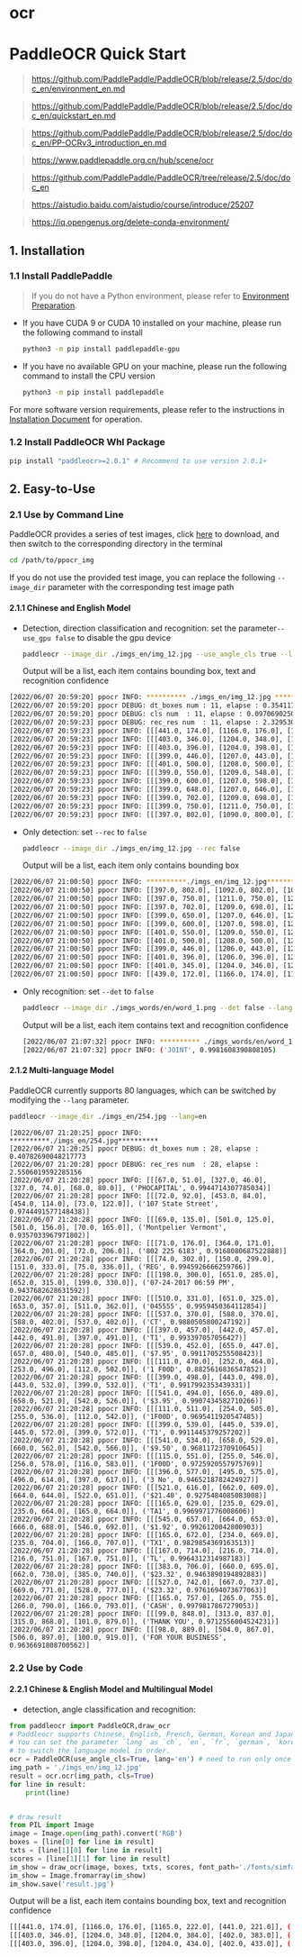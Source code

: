 # ocr
# PaddleOCR Quick Start
> https://github.com/PaddlePaddle/PaddleOCR/blob/release/2.5/doc/doc_en/environment_en.md

> https://github.com/PaddlePaddle/PaddleOCR/blob/release/2.5/doc/doc_en/quickstart_en.md

> https://github.com/PaddlePaddle/PaddleOCR/blob/release/2.5/doc/doc_en/PP-OCRv3_introduction_en.md

> https://www.paddlepaddle.org.cn/hub/scene/ocr

> https://github.com/PaddlePaddle/PaddleOCR/tree/release/2.5/doc/doc_en

> https://aistudio.baidu.com/aistudio/course/introduce/25207

> https://iq.opengenus.org/delete-conda-environment/

## 1. Installation

<a name="11-install-paddlepaddle"></a>

### 1.1 Install PaddlePaddle

> If you do not have a Python environment, please refer to [Environment Preparation](./environment_en.md).

- If you have CUDA 9 or CUDA 10 installed on your machine, please run the following command to install

  ```bash
  python3 -m pip install paddlepaddle-gpu
  ```

- If you have no available GPU on your machine, please run the following command to install the CPU version

  ```bash
  python3 -m pip install paddlepaddle
  ```

For more software version requirements, please refer to the instructions in [Installation Document](https://www.paddlepaddle.org.cn/install/quick) for operation.

<a name="12-install-paddleocr-whl-package"></a>

### 1.2 Install PaddleOCR Whl Package

```bash
pip install "paddleocr>=2.0.1" # Recommend to use version 2.0.1+
```


## 2. Easy-to-Use

<a name="21-use-by-command-line"></a>

### 2.1 Use by Command Line

PaddleOCR provides a series of test images, click [here](https://paddleocr.bj.bcebos.com/dygraph_v2.1/ppocr_img.zip) to download, and then switch to the corresponding directory in the terminal

```bash
cd /path/to/ppocr_img
```

If you do not use the provided test image, you can replace the following `--image_dir` parameter with the corresponding test image path

<a name="211-english-and-chinese-model"></a>

#### 2.1.1 Chinese and English Model
* Detection, direction classification and recognition: set the parameter`--use_gpu false` to disable the gpu device

  ```bash
  paddleocr --image_dir ./imgs_en/img_12.jpg --use_angle_cls true --lang en --use_gpu false
  ```

  Output will be a list, each item contains bounding box, text and recognition confidence

```bash
[2022/06/07 20:59:20] ppocr INFO: ********** ./imgs_en/img_12.jpg **********
[2022/06/07 20:59:20] ppocr DEBUG: dt_boxes num : 11, elapse : 0.35411715507507324
[2022/06/07 20:59:20] ppocr DEBUG: cls num  : 11, elapse : 0.09706902503967285
[2022/06/07 20:59:23] ppocr DEBUG: rec_res num  : 11, elapse : 2.3295300006866455
[2022/06/07 20:59:23] ppocr INFO: [[[441.0, 174.0], [1166.0, 176.0], [1165.0, 222.0], [441.0, 221.0]], ('ACKNOWLEDGEMENTS', 0.9971134662628174)]
[2022/06/07 20:59:23] ppocr INFO: [[[403.0, 346.0], [1204.0, 348.0], [1204.0, 384.0], [402.0, 383.0]], ('We would like to thank all the designers and', 0.9761400818824768)]
[2022/06/07 20:59:23] ppocr INFO: [[[403.0, 396.0], [1204.0, 398.0], [1204.0, 434.0], [402.0, 433.0]], ('contributors who have been involved in the', 0.9791957139968872)]
[2022/06/07 20:59:23] ppocr INFO: [[[399.0, 446.0], [1207.0, 443.0], [1208.0, 484.0], [399.0, 488.0]], ('production of this book; their contributions', 0.9889591336250305)]
[2022/06/07 20:59:23] ppocr INFO: [[[401.0, 500.0], [1208.0, 500.0], [1208.0, 534.0], [401.0, 534.0]], ('have been indispensable to its creation. We', 0.9555092453956604)]
[2022/06/07 20:59:23] ppocr INFO: [[[399.0, 550.0], [1209.0, 548.0], [1209.0, 583.0], [399.0, 584.0]], ('would also like to express our gratitude to all', 0.9905332922935486)]
[2022/06/07 20:59:23] ppocr INFO: [[[399.0, 600.0], [1207.0, 598.0], [1208.0, 634.0], [399.0, 636.0]], ('the producers for their invaluable opinions', 0.9781714081764221)]
[2022/06/07 20:59:23] ppocr INFO: [[[399.0, 648.0], [1207.0, 646.0], [1208.0, 686.0], [399.0, 688.0]], ('and assistance throughout this project. And to', 0.9883645176887512)]
[2022/06/07 20:59:23] ppocr INFO: [[[399.0, 702.0], [1209.0, 698.0], [1209.0, 734.0], [399.0, 738.0]], ('the many others whose names are not credited', 0.9579494595527649)]
[2022/06/07 20:59:23] ppocr INFO: [[[399.0, 750.0], [1211.0, 750.0], [1211.0, 789.0], [399.0, 789.0]], ('but have made specific input in this book, we', 0.9702867865562439)]
[2022/06/07 20:59:23] ppocr INFO: [[[397.0, 802.0], [1090.0, 800.0], [1090.0, 839.0], [397.0, 841.0]], ('thank you for your continuous support.', 0.9978145956993103)]
```

* Only detection: set `--rec` to `false`

  ```bash
  paddleocr --image_dir ./imgs_en/img_12.jpg --rec false
  ```

  Output will be a list, each item only contains bounding box

```bash
[2022/06/07 21:00:50] ppocr INFO: **********./imgs_en/img_12.jpg**********
[2022/06/07 21:00:50] ppocr INFO: [[397.0, 802.0], [1092.0, 802.0], [1092.0, 841.0], [397.0, 841.0]]
[2022/06/07 21:00:50] ppocr INFO: [[397.0, 750.0], [1211.0, 750.0], [1211.0, 789.0], [397.0, 789.0]]
[2022/06/07 21:00:50] ppocr INFO: [[397.0, 702.0], [1209.0, 698.0], [1209.0, 734.0], [397.0, 738.0]]
[2022/06/07 21:00:50] ppocr INFO: [[399.0, 650.0], [1207.0, 646.0], [1208.0, 686.0], [399.0, 690.0]]
[2022/06/07 21:00:50] ppocr INFO: [[399.0, 600.0], [1207.0, 598.0], [1208.0, 634.0], [399.0, 636.0]]
[2022/06/07 21:00:50] ppocr INFO: [[401.0, 550.0], [1209.0, 550.0], [1209.0, 584.0], [401.0, 584.0]]
[2022/06/07 21:00:50] ppocr INFO: [[401.0, 500.0], [1208.0, 500.0], [1208.0, 534.0], [401.0, 534.0]]
[2022/06/07 21:00:50] ppocr INFO: [[399.0, 446.0], [1206.0, 443.0], [1206.0, 484.0], [399.0, 488.0]]
[2022/06/07 21:00:50] ppocr INFO: [[401.0, 396.0], [1206.0, 396.0], [1206.0, 436.0], [401.0, 436.0]]
[2022/06/07 21:00:50] ppocr INFO: [[401.0, 345.0], [1204.0, 346.0], [1204.0, 386.0], [401.0, 384.0]]
[2022/06/07 21:00:50] ppocr INFO: [[439.0, 172.0], [1166.0, 174.0], [1165.0, 222.0], [439.0, 221.0]]
```

* Only recognition: set `--det` to `false`

  ```bash
  paddleocr --image_dir ./imgs_words/en/word_1.png --det false --lang en
  ```

  Output will be a list, each item contains text and recognition confidence

  ```bash
  [2022/06/07 21:07:32] ppocr INFO: ********** ./imgs_words/en/word_1.png **********
  [2022/06/07 21:07:32] ppocr INFO: ('JOINT', 0.9981608390808105)
  ```

#### 2.1.2 Multi-language Model

PaddleOCR currently supports 80 languages, which can be switched by modifying the `--lang` parameter.

``` bash
paddleocr --image_dir ./imgs_en/254.jpg --lang=en
```

```text
[2022/06/07 21:20:25] ppocr INFO: **********./imgs_en/254.jpg**********
[2022/06/07 21:20:25] ppocr DEBUG: dt_boxes num : 28, elapse : 0.40782690048217773
[2022/06/07 21:20:28] ppocr DEBUG: rec_res num  : 28, elapse : 2.5506019592285156
[2022/06/07 21:20:28] ppocr INFO: [[[67.0, 51.0], [327.0, 46.0], [327.0, 74.0], [68.0, 80.0]], ('PHOCAPITAL', 0.9944714307785034)]
[2022/06/07 21:20:28] ppocr INFO: [[[72.0, 92.0], [453.0, 84.0], [454.0, 114.0], [73.0, 122.0]], ('107 State Street', 0.9744491577148438)]
[2022/06/07 21:20:28] ppocr INFO: [[[69.0, 135.0], [501.0, 125.0], [501.0, 156.0], [70.0, 165.0]], ('Montpelier Vermont', 0.9357033967971802)]
[2022/06/07 21:20:28] ppocr INFO: [[[71.0, 176.0], [364.0, 171.0], [364.0, 201.0], [72.0, 206.0]], ('802 225 6183', 0.9168080687522888)]
[2022/06/07 21:20:28] ppocr INFO: [[[74.0, 302.0], [150.0, 299.0], [151.0, 333.0], [75.0, 336.0]], ('REG', 0.9945926666259766)]
[2022/06/07 21:20:28] ppocr INFO: [[[198.0, 300.0], [651.0, 285.0], [652.0, 315.0], [199.0, 330.0]], ('07-24-2017 06:59 PM', 0.9437682628631592)]
[2022/06/07 21:20:28] ppocr INFO: [[[510.0, 331.0], [651.0, 325.0], [653.0, 357.0], [511.0, 362.0]], ('045555', 0.9959450364112854)]
[2022/06/07 21:20:28] ppocr INFO: [[[537.0, 370.0], [588.0, 370.0], [588.0, 402.0], [537.0, 402.0]], ('CT', 0.9880505800247192)]
[2022/06/07 21:20:28] ppocr INFO: [[[397.0, 457.0], [442.0, 457.0], [442.0, 491.0], [397.0, 491.0]], ('T1', 0.993397057056427)]
[2022/06/07 21:20:28] ppocr INFO: [[[539.0, 452.0], [655.0, 447.0], [657.0, 480.0], [540.0, 485.0]], ('$7.95', 0.9911705255508423)]
[2022/06/07 21:20:28] ppocr INFO: [[[111.0, 470.0], [252.0, 464.0], [253.0, 496.0], [112.0, 502.0]], ('1 F00D', 0.8825616836547852)]
[2022/06/07 21:20:28] ppocr INFO: [[[399.0, 498.0], [443.0, 498.0], [443.0, 532.0], [399.0, 532.0]], ('T1', 0.9917992353439331)]
[2022/06/07 21:20:28] ppocr INFO: [[[541.0, 494.0], [656.0, 489.0], [658.0, 521.0], [542.0, 526.0]], ('$3.95', 0.9907434582710266)]
[2022/06/07 21:20:28] ppocr INFO: [[[111.0, 511.0], [254.0, 505.0], [255.0, 536.0], [112.0, 542.0]], ('1F00D', 0.9695411920547485)]
[2022/06/07 21:20:28] ppocr INFO: [[[399.0, 539.0], [445.0, 539.0], [445.0, 572.0], [399.0, 572.0]], ('T1', 0.9911445379257202)]
[2022/06/07 21:20:28] ppocr INFO: [[[541.0, 534.0], [658.0, 529.0], [660.0, 562.0], [542.0, 566.0]], ('$9.50', 0.9681172370910645)]
[2022/06/07 21:20:28] ppocr INFO: [[[115.0, 551.0], [255.0, 546.0], [256.0, 578.0], [116.0, 583.0]], ('1F00D', 0.9725920557975769)]
[2022/06/07 21:20:28] ppocr INFO: [[[396.0, 577.0], [495.0, 575.0], [496.0, 614.0], [397.0, 617.0]], ('3 No', 0.9465218782424927)]
[2022/06/07 21:20:28] ppocr INFO: [[[521.0, 616.0], [662.0, 609.0], [664.0, 644.0], [522.0, 651.0]], ('$21.40', 0.9275484085083008)]
[2022/06/07 21:20:28] ppocr INFO: [[[165.0, 629.0], [235.0, 629.0], [235.0, 664.0], [165.0, 664.0]], ('TA1', 0.9969971776008606)]
[2022/06/07 21:20:28] ppocr INFO: [[[545.0, 657.0], [664.0, 653.0], [666.0, 688.0], [546.0, 692.0]], ('$1.92', 0.9926120042800903)]
[2022/06/07 21:20:28] ppocr INFO: [[[165.0, 672.0], [234.0, 669.0], [235.0, 704.0], [166.0, 707.0]], ('TX1', 0.9829854369163513)]
[2022/06/07 21:20:28] ppocr INFO: [[[167.0, 714.0], [216.0, 714.0], [216.0, 751.0], [167.0, 751.0]], ('TL', 0.9964312314987183)]
[2022/06/07 21:20:28] ppocr INFO: [[[383.0, 706.0], [660.0, 695.0], [662.0, 730.0], [385.0, 740.0]], ('$23.32', 0.9463890194892883)]
[2022/06/07 21:20:28] ppocr INFO: [[[527.0, 742.0], [667.0, 737.0], [669.0, 771.0], [528.0, 777.0]], ('$23.32', 0.9761694073677063)]
[2022/06/07 21:20:28] ppocr INFO: [[[165.0, 757.0], [265.0, 755.0], [266.0, 790.0], [166.0, 793.0]], ('CASH', 0.9979817867279053)]
[2022/06/07 21:20:28] ppocr INFO: [[[99.0, 848.0], [313.0, 837.0], [315.0, 868.0], [101.0, 879.0]], ('THANK YOU', 0.9712556004524231)]
[2022/06/07 21:20:28] ppocr INFO: [[[98.0, 889.0], [504.0, 867.0], [506.0, 897.0], [100.0, 919.0]], ('FOR YOUR BUSINESS', 0.9636691808700562)]
```

### 2.2 Use by Code
<a name="221-chinese---english-model-and-multilingual-model"></a>

#### 2.2.1 Chinese & English Model and Multilingual Model

* detection, angle classification and recognition:

```python
from paddleocr import PaddleOCR,draw_ocr
# Paddleocr supports Chinese, English, French, German, Korean and Japanese.
# You can set the parameter `lang` as `ch`, `en`, `fr`, `german`, `korean`, `japan`
# to switch the language model in order.
ocr = PaddleOCR(use_angle_cls=True, lang='en') # need to run only once to download and load model into memory
img_path = './imgs_en/img_12.jpg'
result = ocr.ocr(img_path, cls=True)
for line in result:
    print(line)


# draw result
from PIL import Image
image = Image.open(img_path).convert('RGB')
boxes = [line[0] for line in result]
txts = [line[1][0] for line in result]
scores = [line[1][1] for line in result]
im_show = draw_ocr(image, boxes, txts, scores, font_path='./fonts/simfang.ttf')
im_show = Image.fromarray(im_show)
im_show.save('result.jpg')
```

Output will be a list, each item contains bounding box, text and recognition confidence

```bash
[[[441.0, 174.0], [1166.0, 176.0], [1165.0, 222.0], [441.0, 221.0]], ('ACKNOWLEDGEMENTS', 0.9971134662628174)]
[[[403.0, 346.0], [1204.0, 348.0], [1204.0, 384.0], [402.0, 383.0]], ('We would like to thank all the designers and', 0.9761400818824768)]
[[[403.0, 396.0], [1204.0, 398.0], [1204.0, 434.0], [402.0, 433.0]], ('contributors who have been involved in the', 0.9791957139968872)]
```
